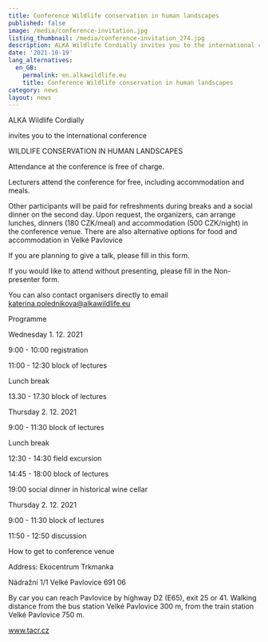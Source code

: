 ```yaml
---
title: Conference Wildlife conservation in human landscapes
published: false
image: /media/conference-invitation.jpg
listing_thumbnail: /media/conference-invitation_274.jpg
description: ALKA Wildlife Cordially invites you to the international conference.
date: '2021-10-19'
lang_alternatives:
  en_GB:
    permalink: en.alkawildlife.eu
    title: Conference Wildlife conservation in human landscapes
category: news
layout: news
---
```

ALKA Wildlife Cordially

invites you to the international conference

WILDLIFE CONSERVATION IN HUMAN LANDSCAPES



Attendance at the conference is free of charge.

Lecturers attend the conference for free, including accommodation and meals. 

Other participants will be paid for refreshments during breaks and a social dinner on the second day. Upon request, the organizers, can arrange lunches, dinners (180 CZK/meal) and accommodation (500 CZK/night) in the conference venue. There are also alternative options for food and accommodation in Velké Pavlovice

If you are planning to give a talk, please fill in this form.

If you would like to attend without presenting, please fill in the Non-presenter form.

You can also contact organisers directly to email katerina.polednikova@alkawildlife.eu



Programme

Wednesday 1. 12. 2021

9:00 - 10:00 registration

11:00 - 12:30 block of lectures

Lunch break

13.30 - 17.30 block of lectures

Thursday 2. 12. 2021

9:00 - 11:30 block of lectures

Lunch break

12:30 - 14:30 field excursion

14:45 - 18:00 block of lectures

19:00 social dinner in historical wine cellar

Thursday 2. 12. 2021

9:00 - 11:30 block of lectures

11:50 - 12:50 discussion



How to get to conference venue

Address: Ekocentrum Trkmanka

Nádražní 1/1 Velké Pavlovice 691 06

By car you can reach Pavlovice by highway D2 (E65), exit 25 or 41. Walking distance from the bus station Velké Pavlovice 300 m, from the train station Velké Pavlovice 750 m.

www.tacr.cz
